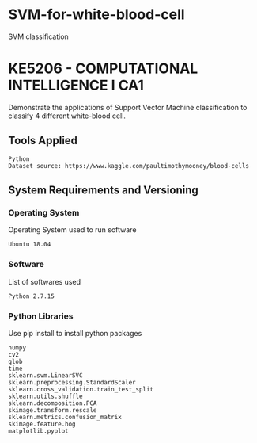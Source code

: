 # SVM-for-white-blood-cell
SVM classification

# KE5206 - COMPUTATIONAL INTELLIGENCE I CA1
Demonstrate the applications of Support Vector Machine classification to classify 4 different white-blood cell. 

## Tools Applied
```
Python
Dataset source: https://www.kaggle.com/paultimothymooney/blood-cells
```

## System Requirements and Versioning
### Operating System 
Operating System used to run software
```
Ubuntu 18.04
```

### Software 
List of softwares used
```
Python 2.7.15
```

### Python Libraries
Use pip install to install python packages
```
numpy
cv2
glob
time
sklearn.svm.LinearSVC
sklearn.preprocessing.StandardScaler
sklearn.cross_validation.train_test_split
sklearn.utils.shuffle
sklearn.decomposition.PCA
skimage.transform.rescale
sklearn.metrics.confusion_matrix
skimage.feature.hog
matplotlib.pyplot
```

